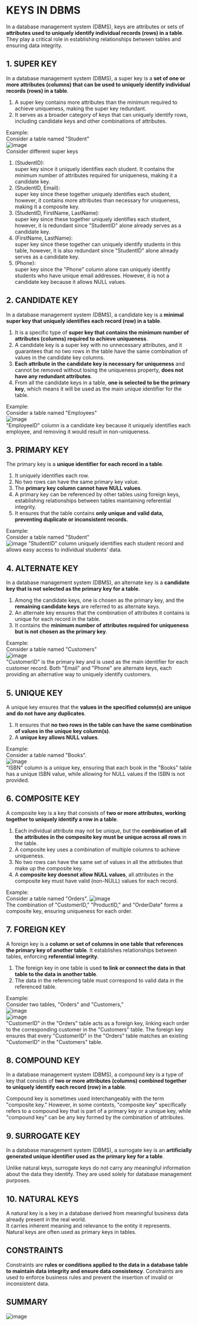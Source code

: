 # KEYS IN DBMS

In a database management system (DBMS), keys are attributes or sets of **attributes used to uniquely identify individual records (rows) in a table**. They play a critical role in establishing relationships between tables and ensuring data integrity.

## 1. SUPER KEY
In a database management system (DBMS), a super key is a **set of one or more attributes (columns) that can be used to uniquely identify individual records (rows) in a table**. 

1. A super key contains more attributes than the minimum required to achieve uniqueness, making the super key redundant.
2. It serves as a broader category of keys that can uniquely identify rows, including candidate keys and other combinations of attributes.

Example: <br>
Consider a table named "Student" <br>
![image](https://github.com/JashandeepSidhu712/DBMS/assets/117754690/4f579eff-813a-4314-9801-a43247a01bbd) <br>
Consider different super keys
1. (StudentID): <br>
super key since it uniquely identifies each student. It contains the minimum number of attributes required for uniqueness, making it a candidate key.<br>
2. (StudentID, Email): <br>
super key since these together uniquely identifies each student, however, it contains more attributes than necessary for uniqueness, making it a composite key. <br>
3. (StudentID, FirstName, LastName): <br>
super key since these together uniquely identifies each student, however, it is redundant since "StudentID" alone already serves as a candidate key. <br>
4. (FirstName, LastName): <br>
super key since these together can uniquely identify students in this table, however, it is also redundant since "StudentID" alone already serves as a candidate key. <br>
5. (Phone): <br>
super key since the "Phone" column alone can uniquely identify students who have unique email addresses. However, it is not a candidate key because it allows NULL values.

## 2. CANDIDATE KEY
In a database management system (DBMS), a candidate key is a **minimal super key that uniquely identifies each record (row) in a table**.

1. It is a specific type of **super key that contains the minimum number of attributes (columns) required to achieve uniqueness**.
2. A candidate key is a super key with no unnecessary attributes, and it guarantees that no two rows in the table have the same combination of values in the candidate key columns.
3. **Each attribute in the candidate key is necessary for uniqueness** and cannot be removed without losing the uniqueness property, **does not have any redundant attributes**.
4. From all the candidate keys in a table, **one is selected to be the primary key**, which means it will be used as the main unique identifier for the table.

Example: <br>
Consider a table named "Employees" <br>
![image](https://github.com/JashandeepSidhu712/DBMS/assets/117754690/56e9ef25-6f3c-4963-bc61-410d4ef45a7c) <br>
 "EmployeeID" column is a candidate key because it uniquely identifies each employee, and removing it would result in non-uniqueness.

## 3. PRIMARY KEY
The primary key is a **unique identifier for each record in a table**. 

1. It uniquely identifies each row.
2. No two rows can have the same primary key value. 
3. The **primary key column cannot have NULL values**.
4. A primary key can be referenced by other tables using foreign keys, establishing relationships between tables maintaining referential integrity.
5. It ensures that the table contains **only unique and valid data, preventing duplicate or inconsistent records.**

Example: <br>
Consider a table named "Student" <br>
![image](https://github.com/JashandeepSidhu712/DBMS/assets/117754690/494775d3-10e5-499c-99ba-9e0c4d258404)
"StudentID" column uniquely identifies each student record and allows easy access to individual students' data.

## 4. ALTERNATE KEY
In a database management system (DBMS), an alternate key is a **candidate key that is not selected as the primary key for a table**.

1. Among the candidate keys, one is chosen as the primary key, and the **remaining candidate keys** are referred to as alternate keys.
2. An alternate key ensures that the combination of attributes it contains is unique for each record in the table.
3. It contains the **minimum number of attributes required for uniqueness but is not chosen as the primary key**.

Example: <br>
Consider a table named "Customers" <br>
![image](https://github.com/JashandeepSidhu712/DBMS/assets/117754690/6f618d29-3957-4809-9a99-029d9fc4f9e1) <br>
"CustomerID" is the primary key and is used as the main identifier for each customer record. Both "Email" and "Phone" are alternate keys, each providing an alternative way to uniquely identify customers.


## 5. UNIQUE KEY
A unique key ensures that the **values in the specified column(s) are unique and do not have any duplicates**.

1.  It ensures that **no two rows in the table can have the same combination of values in the unique key column(s)**.
2.  A **unique key allows NULL values**.

Example: <br>
Consider a table named "Books". <br>
![image](https://github.com/JashandeepSidhu712/DBMS/assets/117754690/559b848d-a254-4bbb-8ed6-d7b382141dd8) <br>
 "ISBN" column is a unique key, ensuring that each book in the "Books" table has a unique ISBN value, while allowing for NULL values if the ISBN is not provided.

 ## 6. COMPOSITE KEY
A composite key is a key that consists of **two or more attributes, working together to uniquely identify a row in a table**. 

1. Each individual attribute may not be unique, but the **combination of all the attributes in the composite key must be unique across all rows** in the table.
2. A composite key uses a combination of multiple columns to achieve uniqueness.
3. No two rows can have the same set of values in all the attributes that make up the composite key.
4. A **composite key doesnot allow NULL values**, all attributes in the composite key must have valid (non-NULL) values for each record.

Example: <br>
Consider a table named "Orders".
![image](https://github.com/JashandeepSidhu712/DBMS/assets/117754690/719d683d-bb9a-4f27-b74d-b3abab0dd507) <br>
The combination of "CustomerID," "ProductID," and "OrderDate" forms a composite key, ensuring uniqueness for each order.

## 7. FOREIGN KEY
A foreign key is a **column or set of columns in one table that references the primary key of another table**. It establishes relationships between tables, enforcing **referential integrity**.

1. The foreign key in one table is used **to link or connect the data in that table to the data in another table**.
2. The data in the referencing table must correspond to valid data in the referenced table.

Example: <br>
Consider two tables, "Orders" and "Customers," <br>
![image](https://github.com/JashandeepSidhu712/DBMS/assets/117754690/4b0af566-4928-45ae-b641-f72c89e98f4d) <br>
![image](https://github.com/JashandeepSidhu712/DBMS/assets/117754690/4ba9463d-73a9-4c6e-aa68-6259e0c09a26) <br>
"CustomerID" in the "Orders" table acts as a foreign key, linking each order to the corresponding customer in the "Customers" table. The foreign key ensures that every "CustomerID" in the "Orders" table matches an existing "CustomerID" in the "Customers" table.

## 8. COMPOUND KEY
In a database management system (DBMS), a compound key is a type of key that consists of **two or more attributes (columns) combined together to uniquely identify each record (row) in a table**.

Compound key is sometimes used interchangeably with the term "composite key." However, in some contexts, "composite key" specifically refers to a compound key that is part of a primary key or a unique key, while "compound key" can be any key formed by the combination of attributes.

## 9. SURROGATE KEY
In a database management system (DBMS), a surrogate key is an **artificially generated unique identifier used as the primary key for a table**.

Unlike natural keys, surrogate keys do not carry any meaningful information about the data they identify. They are used solely for database management purposes.

## 10. NATURAL KEYS
A natural key is a key in a database derived from meaningful business data already present in the real world. <br>
It carries inherent meaning and relevance to the entity it represents.<br>
Natural keys are often used as primary keys in tables.


  ## CONSTRAINTS
Constraints are **rules or conditions applied to the data in a database table to maintain data integrity and ensure data consistency**. Constraints are used to enforce business rules and prevent the insertion of invalid or inconsistent data. 

## SUMMARY

![image](https://github.com/JashandeepSidhu712/DBMS/assets/117754690/bb924fab-1f01-492a-aeca-9fccff3e9b51)

